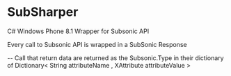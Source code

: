 SubSharper
==========

C# Windows Phone 8.1 Wrapper for Subsonic API

Every call to Subsonic API is wrapped in a SubSonic Response

  -- Call that return data are returned as the Subsonic.Type in their dictionary
  of Dictionary< String attributeName , XAttribute attributeValue >
